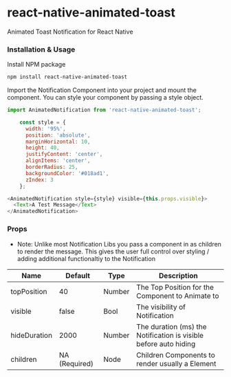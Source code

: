 # react-native-animated-toast
Animated Toast Notification for React Native

### Installation & Usage
 
 Install NPM package

```sh 
npm install react-native-animated-toast
```

Import the Notification Component into your project and mount the component.
You can style your component by passing a style object.

```javascript
import AnimatedNotification from 'react-native-animated-toast';

    const style = {
      width: '95%',
      position: 'absolute',
      marginHorizontal: 10,
      height: 40,
      justifyContent: 'center',
      alignItems: 'center',
      borderRadius: 25,
      backgroundColor: '#018ad1',
      zIndex: 3
    };

<AnimatedNotification style={style} visible={this.props.visible}>
  <Text>A Test Message</Text>
</AnimatedNotification>
```

### Props

* Note: Unlike most Notification Libs you pass a component in as children to render the message. This gives the user full control over styling / adding additional functionaltiy to the Notification

Name                | Default                  |  Type    | Description
--------------------|--------------------------|----------|---------------------------
topPosition         | 40                       | Number   | The Top Position for the Component to Animate to
visible             | false                    | Bool     | The visibility of Notification
hideDuration        | 2000                     | Number   | The duration (ms) the Notification is visible before auto hiding
children            | NA (Required)            | Node     | Children Components to render usually a <Text> Element
